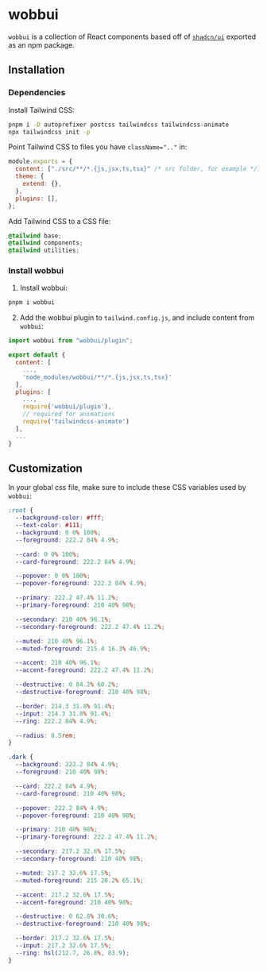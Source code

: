 # wobbui

`wobbui` is a collection of React components based off of
[`shadcn/ui`](https://github.com/shadcn-ui/ui) exported as an npm package.

## Installation

### Dependencies

Install Tailwind CSS:

```bash
pnpm i -D autoprefixer postcss tailwindcss tailwindcss-animate
npx tailwindcss init -p
```

Point Tailwind CSS to files you have `className=".."` in:

```javascript
module.exports = {
  content: ["./src/**/*.{js,jsx,ts,tsx}" /* src folder, for example */],
  theme: {
    extend: {},
  },
  plugins: [],
};
```

Add Tailwind CSS to a CSS file:

```css
@tailwind base;
@tailwind components;
@tailwind utilities;
```

### Install wobbui

1. Install wobbui:

```bash
pnpm i wobbui
```

2. Add the wobbui plugin to `tailwind.config.js`, and include content from
   `wobbui`:

```javascript
import wobbui from "wobbui/plugin";

export default {
  content: [
    ...,
    'node_modules/wobbui/**/*.{js,jsx,ts,tsx}'
  ],
  plugins: [
    ...,
    require('wobbui/plugin'),
    // required for animations
    require('tailwindcss-animate')
  ],
  ...
}
```

## Customization

In your global css file, make sure to include these CSS variables used by
`wobbui`:

```css
:root {
  --background-color: #fff;
  --text-color: #111;
  --background: 0 0% 100%;
  --foreground: 222.2 84% 4.9%;

  --card: 0 0% 100%;
  --card-foreground: 222.2 84% 4.9%;

  --popover: 0 0% 100%;
  --popover-foreground: 222.2 84% 4.9%;

  --primary: 222.2 47.4% 11.2%;
  --primary-foreground: 210 40% 98%;

  --secondary: 210 40% 96.1%;
  --secondary-foreground: 222.2 47.4% 11.2%;

  --muted: 210 40% 96.1%;
  --muted-foreground: 215.4 16.3% 46.9%;

  --accent: 210 40% 96.1%;
  --accent-foreground: 222.2 47.4% 11.2%;

  --destructive: 0 84.2% 60.2%;
  --destructive-foreground: 210 40% 98%;

  --border: 214.3 31.8% 91.4%;
  --input: 214.3 31.8% 91.4%;
  --ring: 222.2 84% 4.9%;

  --radius: 0.5rem;
}

.dark {
  --background: 222.2 84% 4.9%;
  --foreground: 210 40% 98%;

  --card: 222.2 84% 4.9%;
  --card-foreground: 210 40% 98%;

  --popover: 222.2 84% 4.9%;
  --popover-foreground: 210 40% 98%;

  --primary: 210 40% 98%;
  --primary-foreground: 222.2 47.4% 11.2%;

  --secondary: 217.2 32.6% 17.5%;
  --secondary-foreground: 210 40% 98%;

  --muted: 217.2 32.6% 17.5%;
  --muted-foreground: 215 20.2% 65.1%;

  --accent: 217.2 32.6% 17.5%;
  --accent-foreground: 210 40% 98%;

  --destructive: 0 62.8% 30.6%;
  --destructive-foreground: 210 40% 98%;

  --border: 217.2 32.6% 17.5%;
  --input: 217.2 32.6% 17.5%;
  --ring: hsl(212.7, 26.8%, 83.9);
}
```
